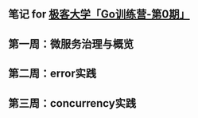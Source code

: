笔记 for [极客大学「Go训练营-第0期」](https://u.geekbang.org/subject/go?utm_identify=geekuni&utm_source=university&utm_medium=home&utm_content=hotbanner1&utm_campaign=hotbanner1)
---

## 第一周：微服务治理与概览
## 第二周：error实践
## 第三周：concurrency实践